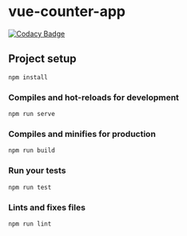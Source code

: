 # vue-counter-app

[![Codacy Badge](https://api.codacy.com/project/badge/Grade/3cd0ecadc9d546d5baa7311198661d4f)](https://www.codacy.com/app/Nirajn2311/vue-counter-app?utm_source=github.com&utm_medium=referral&utm_content=Nirajn2311/vue-counter-app&utm_campaign=Badge_Grade)

## Project setup

```shell
npm install
```

### Compiles and hot-reloads for development

```shell
npm run serve
```

### Compiles and minifies for production

```shell
npm run build
```

### Run your tests

```shell
npm run test
```

### Lints and fixes files

```shell
npm run lint
```
